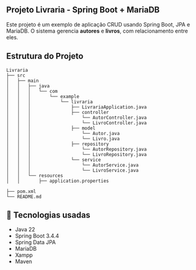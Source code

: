 ## Projeto Livraria - Spring Boot + MariaDB
Este projeto é um exemplo de aplicação CRUD usando Spring Boot, JPA e MariaDB. O sistema gerencia **autores** e **livros**, com relacionamento entre eles.

## Estrutura do Projeto

```
Livraria
├── src
│   ├── main
│   │   ├── java
│   │   │   └── com
│   │   │       └── example
│   │   │           └── livraria
│   │   │               ├── LivrariaApplication.java
│   │   │               ├── controller
│   │   │                   └── AutorController.java
│   │   │                   └── LivroController.java
│   │   │               ├── model
│   │   │                   └── Autor.java
│   │   │                   └── Livro.java
│   │   │               ├── repository
│   │   │                   └── AutorRepository.java
│   │   │                   └── LivroRepository.java
│   │   │               └── service
│   │   │                   └── AutorService.java
│   │   │                   └── LivroService.java
│   │   └── resources
│   │       ├── application.properties

├── pom.xml
└── README.md
```

## 🔧 Tecnologias usadas

- Java 22
- Spring Boot 3.4.4
- Spring Data JPA
- MariaDB
- Xampp
- Maven
